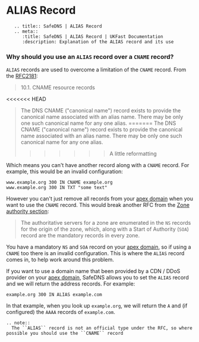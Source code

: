 # ALIAS Record
```eval_rst
   .. title:: SafeDNS | ALIAS Record
   .. meta::
      :title: SafeDNS | ALIAS Record | UKFast Documentation
      :description: Explanation of the ALIAS record and its use

```
### Why should you use an `ALIAS` record over a `CNAME` record?

`ALIAS` records are used to overcome a limitation of the `CNAME` record. From the [RFC2181](https://tools.ietf.org/html/rfc2181#section-10.1):

> 10.1. CNAME resource records
>
<<<<<<< HEAD
>   The DNS CNAME ("canonical name") record exists to provide the canonical name associated with an alias name. There may be only one such canonical name for any one alias.
=======
>   The DNS CNAME ("canonical name") record exists to provide the canonical name associated with an alias name. There may be only one such canonical name for any one alias.  
>>>>>>> A little reformatting

Which means you can't have another record along with a `CNAME` record. For example, this would be an invalid configuration:

```none
www.example.org 300 IN CNAME example.org
www.example.org 300 IN TXT "some text"
```

However you can't just remove all records from your [apex domain](https://docs.ukfast.co.uk/domains/safedns/apexdomain.html) when you want to use the `CNAME` record. This would  break another RFC from the [Zone authority section](https://tools.ietf.org/html/rfc2181#section-6.1):

> The authoritative servers for a zone are enumerated in the `NS` records for the origin of the zone, which, along with a Start of Authority (`SOA`) record are the mandatory records in every zone.

You have a mandatory `NS` and `SOA` record on your [apex domain](https://docs.ukfast.co.uk/domains/safedns/apex-domain.html), so if using a `CNAME` too there is an invalid configuration. This is where the `ALIAS` record comes in, to help work around this problem.

If you want to use a domain name that been provided by a CDN / DDoS provider on your [apex domain](https://docs.ukfast.co.uk/domains/safedns/apex-domain.html), SafeDNS allows you to set the `ALIAS` record and we will return the address records. For example:

```none
example.org 300 IN ALIAS example.com
```

In that example, when you look up `example.org`, we will return the `A` and (if configured) the `AAAA` records of `example.com`.

```eval_rst
.. note::
  The ``ALIAS`` record is not an official type under the RFC, so where possible you should use the ``CNAME`` record
```
